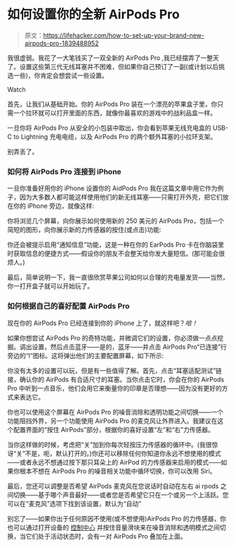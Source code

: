 # 如何设置你的全新 AirPods Pro

> 原文：<https://lifehacker.com/how-to-set-up-your-brand-new-airpods-pro-1839488952>

我很虚弱。我花了一大笔钱买了一双全新的 AirPods Pro ,我已经摆弄了一整天了。设置这些第三代无线耳塞并不困难，但如果你自己预订了一副(或计划以后挑选一些)，你肯定会想尝试一些设置。

Watch

首先，让我们从基础开始。你的 AirPods Pro 装在一个漂亮的苹果盒子里，你只需一个拉环就可以打开里面的东西，就像你最喜欢的游戏中的战利品盒一样。

一旦你将 AirPods Pro 从安全的小包装中取出，你会看到苹果无线充电盒的 USB-C to Lightning 充电电缆，以及 AirPods Pro 的两个额外耳塞的小拉环支架。

别弄丢了。

### 如何将 AirPods Pro 连接到 iPhone

一旦你准备好用你的 iPhone 设置你的 AidPods Pro 我在这篇文章中用它作为例子，因为大多数人都可能这样使用他们的新无线耳塞——只需打开外壳，把它们放在你的 iPhone 旁边，就像这样:

你将浏览几个屏幕，向你展示如何使用新的 250 美元的 AirPods Pro，包括一个简短的图形，向你展示新的力传感器的按住(或点击)功能:

你还会被提示启用“通知信息”功能，这是一种在你的 EarPods Pro 卡在你脑袋里时获取信息的便捷方式——假设你的朋友不会整天给你发大量短信。(那可能会很烦人。)

最后，简单说明一下，我一直很欣赏苹果公司如何以合理的充电量发货——当然，你一打开盒子就可以开始玩了。

### 如何根据自己的喜好配置 AirPods Pro

现在你的 AirPods Pro 已经连接到你的 iPhone 上了，就这样吧？*哈！*

如果你想尝试 AirPods Pro 的奇特功能，并微调它们的设置，你必须做一点点挖掘。调出设置，然后点击蓝牙——是的，蓝牙——并点击 AirPods Pro“已连接”行旁边的“I”图标。这将弹出他们的主要配置屏幕，如下所示:

你没有太多的设置可以玩，但是有一些值得了解。首先，点击“耳塞适配测试”链接，确认你的 AirPods 有合适尺寸的耳塞。当你点击它时，你会在你的 AirPods Pro 中听到一点音乐，他们会用它来衡量你的印章是否理想——因为没有更好的方式来表达它。

你也可以使用这个屏幕在 AirPods Pro 的噪音消除和透明功能之间切换——一个功能阻挡外界，另一个功能使用 AirPods Pro 的麦克风让外界进入。我建议在这个配置界面的“按住 AirPods”部分，根据你的喜好设置“左”和“右”力传感器。

当你这样做的时候，考虑把“关”加到你每次轻按压力传感器的循环中。(我很惊讶“关”不是，呃，默认打开的。)你还可以移除任何你知道你永远不想使用的模式——或者永远不想通过按下那只耳朵上的 AirPod 的力传感器来启用的模式——如果你根本不想在 AirPods Pro 的噪音相关功能中循环切换，你可以改用 Siri。

最后，您还可以调整是否希望 AirPods 麦克风在您说话时自动在左右 ai rpods 之间切换——基于哪个声音最好——或者您是否希望它只在一个或另一个上活跃。您可以在“麦克风”选项下找到该设置，默认为“自动”

别忘了——如果你出于任何原因不使用(或不想使用)AirPods Pro 的力传感器，你也可以通过打开设备的 [控制中心](https://support.apple.com/en-us/HT202769) 并按住音量滑块来在噪音消除和透明模式之间切换，当它们处于活动状态时，会有一对 AirPods Pro 叠加在上面。